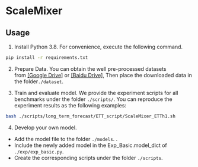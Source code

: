

# ScaleMixer
## Usage
1. Install Python 3.8. For convenience, execute the following command.

```bash
pip install -r requirements.txt
```

2. Prepare Data. You can obtain the well pre-processed datasets from [[Google Drive]](https://drive.google.com/drive/folders/13Cg1KYOlzM5C7K8gK8NfC-F3EYxkM3D2?usp=sharing) or [[Baidu Drive]](https://pan.baidu.com/s/1r3KhGd0Q9PJIUZdfEYoymg?pwd=i9iy), Then place the downloaded data in the folder`./dataset`.

3. Train and evaluate model. We provide the experiment scripts for all benchmarks under the folder `./scripts/`. You can reproduce the experiment results as the following examples:

```bash
bash ./scripts/long_term_forecast/ETT_script/ScaleMixer_ETTh1.sh 
```
4. Develop your own model.

- Add the model file to the folder `./models`. .
- Include the newly added model in the Exp_Basic.model_dict of `./exp/exp_basic.py`.
- Create the corresponding scripts under the folder `./scripts`.
